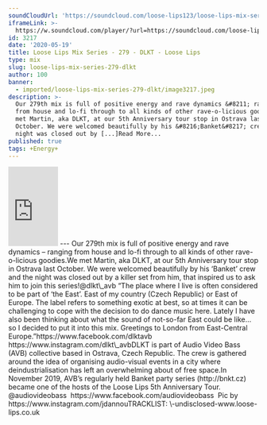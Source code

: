 ```yaml
---
soundCloudUrl: 'https://soundcloud.com/loose-lips123/loose-lips-mix-series-279-dlkt'
iframeLink: >-
  https://w.soundcloud.com/player/?url=https://soundcloud.com/loose-lips123/loose-lips-mix-series-279-dlkt&color=00aabb&auto_play=false&hide_related=false&show_comments=true&show_user=true&show_reposts=false
id: 3217
date: '2020-05-19'
title: Loose Lips Mix Series - 279 - DLKT - Loose Lips
type: mix
slug: loose-lips-mix-series-279-dlkt
author: 100
banner:
  - imported/loose-lips-mix-series-279-dlkt/image3217.jpeg
description: >-
  Our 279th mix is full of positive energy and rave dynamics &#8211; ranging
  from house and lo-fi through to all kinds of other rave-o-licious goodies. We
  met Martin, aka DLKT, at our 5th Anniversary tour stop in Ostrava last
  October. We were welcomed beautifully by his &#8216;Banket&#8217; crew and the
  night was closed out by [...]Read More...
published: true
tags: +Energy+
---
```

<iframe id="sc-widget" title="title" width="100" height="160" scrolling="no" frameborder="yes" allow="autoplay" src="https://w.soundcloud.com/player/?url=https://soundcloud.com/loose-lips123/loose-lips-mix-series-279-dlkt&amp;color=00aabb&amp;auto_play=false&amp;hide_related=false&amp;show_comments=true&amp;show_user=true&amp;show_reposts=false"></iframe>
---
Our 279th mix is full of positive energy and rave dynamics – ranging from house and lo-fi through to all kinds of other rave-o-licious goodies.We met Martin, aka DLKT, at our 5th Anniversary tour stop in Ostrava last October. We were welcomed beautifully by his ‘Banket’ crew and the night was closed out by a killer set from him, that inspired us to ask him to join this series!@dlkt\_avb “The place where I live is often considered to be part of ‘the East’. East of my country (Czech Republic) or East of Europe. The label refers to something exotic at best, so at times it can be challenging to cope with the decision to do dance music here. Lately I have also been thinking about what the sound of not-so-far East could be like…so I decided to put it into this mix. Greetings to London from East-Central Europe.”https://www.facebook.com/dlktavb  
https://www.instagram.com/dlkt\_avbDLKT is part of Audio Video Bass (AVB) collective based in Ostrava, Czech Republic. The crew is gathered around the idea of organising audio-visual events in a city where deindustrialisation has left an overwhelming about of free space.In November 2019, AVB’s regularly held Banket party series (http://bnkt.cz) became one of the hosts of the Loose Lips 5th Anniversary Tour.   @audiovideobass   
https://www.facebook.com/audiovideobass  Pic by https://www.instagram.com/jdannouTRACKLIST:  
\-undisclosed-www.loose-lips.co.uk